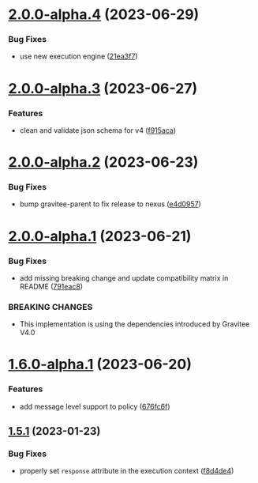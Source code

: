 # [2.0.0-alpha.4](https://github.com/gravitee-io/gravitee-policy-assign-attributes/compare/2.0.0-alpha.3...2.0.0-alpha.4) (2023-06-29)


### Bug Fixes

* use new execution engine ([21ea3f7](https://github.com/gravitee-io/gravitee-policy-assign-attributes/commit/21ea3f757bfe3cd059be7e08f06a1e945f2056fa))

# [2.0.0-alpha.3](https://github.com/gravitee-io/gravitee-policy-assign-attributes/compare/2.0.0-alpha.2...2.0.0-alpha.3) (2023-06-27)


### Features

* clean and validate json schema for v4 ([f915aca](https://github.com/gravitee-io/gravitee-policy-assign-attributes/commit/f915acaf7cc90c16fe726b4f947bba4a56f76406))

# [2.0.0-alpha.2](https://github.com/gravitee-io/gravitee-policy-assign-attributes/compare/2.0.0-alpha.1...2.0.0-alpha.2) (2023-06-23)


### Bug Fixes

* bump gravitee-parent to fix release to nexus ([e4d0957](https://github.com/gravitee-io/gravitee-policy-assign-attributes/commit/e4d0957b8a163b33936e784930d08c314bbea9ae))

# [2.0.0-alpha.1](https://github.com/gravitee-io/gravitee-policy-assign-attributes/compare/1.6.0-alpha.1...2.0.0-alpha.1) (2023-06-21)


### Bug Fixes

* add missing breaking change and update compatibility matrix in README ([791eac8](https://github.com/gravitee-io/gravitee-policy-assign-attributes/commit/791eac8fda525b107de08066595b5d3a59f8404a))


### BREAKING CHANGES

* This implementation is using the dependencies introduced by Gravitee V4.0

# [1.6.0-alpha.1](https://github.com/gravitee-io/gravitee-policy-assign-attributes/compare/1.5.1...1.6.0-alpha.1) (2023-06-20)


### Features

* add message level support to policy ([676fc6f](https://github.com/gravitee-io/gravitee-policy-assign-attributes/commit/676fc6fca791edd28607b101f5c5009e6c66e9b0))

## [1.5.1](https://github.com/gravitee-io/gravitee-policy-assign-attributes/compare/1.5.0...1.5.1) (2023-01-23)


### Bug Fixes

* properly set `response` attribute in the execution context ([f8d4de4](https://github.com/gravitee-io/gravitee-policy-assign-attributes/commit/f8d4de452eee650c0c8372394e9bc376ca87dbb3))
